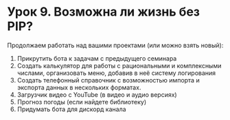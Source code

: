 Урок 9. Возможна ли жизнь без PIP?
=========================================

Продолжаем работать над вашими проектами (или можно взять новый):
1. Прикрутить бота к задачам с предыдущего семинара
2. Создать калькулятор для работы с рациональными и комплексными числами, организовать меню, добавив в неё систему логирования
3. Создать телефонный справочник с возможностью импорта и экспорта данных в нескольких форматах.
4. Загрузчик видео с YouTube (в видео и аудио версиях)
5. Прогноз погоды (если найдете библиотеку)
6. Придумать бота для дискорд канала